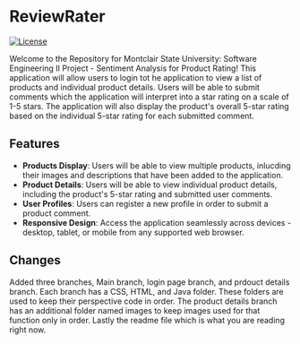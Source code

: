 # ReviewRater
[![License](https://img.shields.io/badge/License-MIT-blue.svg)](https://opensource.org/licenses/MIT)

Welcome to the Repository for Montclair State University: Software Engineering II Project - Sentiment Analysis for Product Rating! This application will allow users to login tot he application to view a list of products and individual product details. Users will be able to submit comments which the application will interpret into a star rating on a scale of 1-5 stars. The application will also display the product's overall 5-star rating based on the individual 5-star rating for each submitted comment.

## Features

- **Products Display**: Users will be able to view multiple products, inlucding their images and descriptions that have been added to the application.
- **Product Details**: Users will be able to view individual product details, including the product's 5-star rating and submitted user comments.
- **User Profiles**: Users can register a new profile in order to submit a product comment.
- **Responsive Design**: Access the application seamlessly across devices - desktop, tablet, or mobile from any supported web browser.

## Changes

Added three branches, Main branch, login page branch, and prdouct details branch. Each branch has a CSS, HTML, and Java folder. These folders are used to keep their perspective code in order. The product details branch has an additional folder named images to keep images used for that function only in order. Lastly the readme file which is what you are reading right now.
